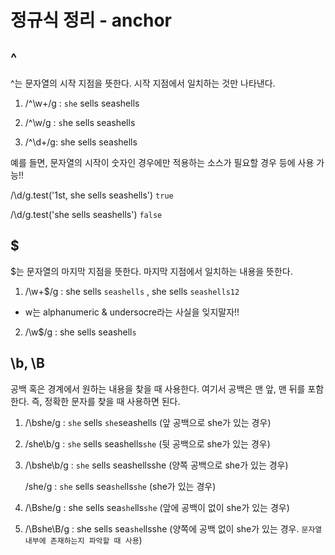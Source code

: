 # 정규식 정리 - anchor

## ^

^는 문자열의 시작 지점을 뜻한다. 시작 지점에서 일치하는 것만 나타낸다.

1. /^\w+/g : `she` sells seashells

2. /^\w/g : `s`he sells seashells

3. /^\d+/g: she sells seashells

예를 들면, 문자열의 시작이 숫자인 경우에만 적용하는 소스가 필요할 경우 등에 사용 가능!!

/\d/g.test('1st, she sells seashells') `true`

/\d/g.test('she sells seashells') `false`

## \$

\$는 문자열의 마지막 지점을 뜻한다. 마지막 지점에서 일치하는 내용을 뜻한다.

1. /\w+\$/g : she sells `seashells` , she sells `seashells12`

- w는 alphanumeric & undersocre라는 사실을 잊지말자!!

2. /\w\$/g : she sells seashell`s`

## \b, \B

공백 혹은 경계에서 원하는 내용을 찾을 때 사용한다. 여기서 공백은 맨 앞, 맨 뒤를 포함한다. 즉, 정확한 문자를 찾을 때 사용하면 된다.

1. /\bshe/g : `she` sells `she`seashells (앞 공백으로 she가 있는 경우)

2. /she\b/g : `she` sells seashells`she` (뒷 공백으로 she가 있는 경우)

3. /\bshe\b/g : `she` sells seashellsshe (양쪽 공백으로 she가 있는 경우)

   /she/g : `she` sells sea`she`lls`she` (she가 있는 경우)

4. /\Bshe/g : she sells sea`she`lls`she` (앞에 공백이 없이 she가 있는 경우)

5. /\Bshe\B/g : she sells sea`she`llsshe (양쪽에 공백 없이 she가 있는 경우. `문자열 내부에 존재하는지 파악할 때 사용`)
